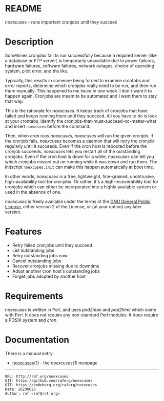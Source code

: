 # README

*noexcuses* - runs important cronjobs until they succeed

# Description

Sometimes cronjobs fail to run successfully because a required server (like
a database or FTP server) is temporarily unavailable due to power failures,
hardware failures, software failures, network outages, choice of operating
system, pilot error, and the like.

Typically, this results in someone being forced to examine crontabs and
error reports, determine which cronjobs really need to be run, and then run
them manually. This happened to me twice in one week. I don't want it to
happen again. Cronjobs are meant to be automated and I want them to stay
that way.

This is the rationale for *noexcuses*. It keeps track of cronjobs that have
failed and keeps running them until they succeed. All you have to do is look
at your crontabs, identify the cronjobs-that-must-succeed-no-matter-what and
insert `noexcuses` before the command.

Then, when *cron* runs *noexcuses*, *noexcuses* will run the given cronjob.
If the cronjob fails, *noexcuses* becomes a daemon that will retry the
cronjob regularly until it succeeds. Even if the cron host is rebooted
before the cronjob succeeds, *noexcuses* lets you restart all of the
outstanding cronjobs. Even if the cron host is down for a while, *noexcuses*
can tell you which cronjobs missed out on running while it was down and run
them. The initscript `noexcuses.init` can make this happen automatically at
boot time.

In other words, *noexcuses* is a free, lightweight, fine-grained,
unobtrusive, high-availability tool for cronjobs. Or rather, it's a
high-recoverability tool for cronjobs which can either be incorporated into
a highly available system or used in the absence of one.

*noexcuses* is freely available under the terms of the [GNU General Public
License](https://www.gnu.org/licenses/), either version 2 of the License, or
(at your option) any later version.

# Features

  * Retry failed cronjobs until they succeed
  * List outstanding jobs
  * Retry outstanding jobs now
  * Cancel outstanding jobs
  * Recover cronjobs missing due to downtime
  * Adopt another cron host's outstanding jobs
  * Forget jobs adopted by another host

# Requirements

*noexcuses* is written in Perl, and uses *pod2man* and *pod2html* which come
with Perl. It does not require any non-standard Perl modules. It does
require a POSIX system and *cron*.

# Documentation

There is a manual entry:

  - [noexcuses(1)](http://raf.org/noexcuses/manpages/noexcuses.1.html) - the *noexcuses(1)* manpage

--------------------------------------------------------------------------------

    URL: http://raf.org/noexcuses
    GIT: https://github.com/raforg/noexcuses
    GIT: https://codeberg.org/raforg/noexcuses
    Date: 20200625
    Author: raf <raf@raf.org>

